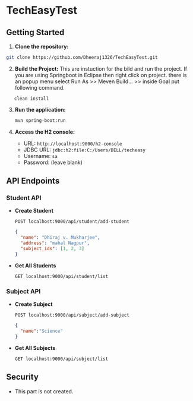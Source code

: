 # TechEasyTest

## Getting Started

1. **Clone the repository:**

```sh
git clone https://github.com/Dheeraj1326/TechEasyTest.git
```

2. **Build the Project:**
    This are instuction for the bild and run the project.
    If you are using Springboot in Eclipse then right click on project.
    there is an popup menu select Run As >> Meven Build... >> inside Goal
    put following command.
```
   clean install
```

3. **Run the application:**

   ```sh
   mvn spring-boot:run
   ```

4. **Access the H2 console:**

   - URL: `http://localhost:9000/h2-console`
   - JDBC URL: `jdbc:h2:file:C:/Users/DELL/techeasy`
   - Username: `sa`
   - Password: (leave blank)

## API Endpoints

### Student API

- **Create Student**

  ```http
  POST localhost:9000/api/student/add-student
  ```

  ```json
  {
    "name": "Dhiraj v. Mukharjee",
    "address": "mahal Nagpur",
    "subject_ids": [1, 2, 3]
  }
  ```

- **Get All Students**

  ```http
  GET localhost:9000/api/student/list
  ```

### Subject API

- **Create Subject**

  ```http
  POST localhost:9000/api/subject/add-subject
  ```

  ```json
  {
    "name":"Science"
  }
  ```


- **Get All Subjects**

  ```http
  GET localhost:9000/api/subject/list
  ```

## Security

- This part is not created.

